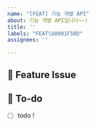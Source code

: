 ```yaml
---
name: "[FEAT] 기능 개발 API"
about: 기능 개발 API입니다~~!
title: ''
labels: "FEAT\U0001F50D"
assignees: ''

---
```


## 📌  Feature Issue
<!-- 기능에 대해 설명해주세요. -->

## 📝  To-do
<!-- 해야 할 일들을 적어주세요. -->
- [ ] todo !
